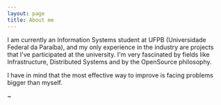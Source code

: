 ```yaml
---
layout: page
title: About me
---
```


I am currently an Information Systems student at UFPB (Universidade Federal da Paraíba), and my only experience in the industry are projects that I've participated at the university. I'm very fascinated by fields like Infrastructure, Distributed Systems and by the OpenSource philosophy.

I have in mind that the most effective way to improve is facing problems bigger than myself. 

~
